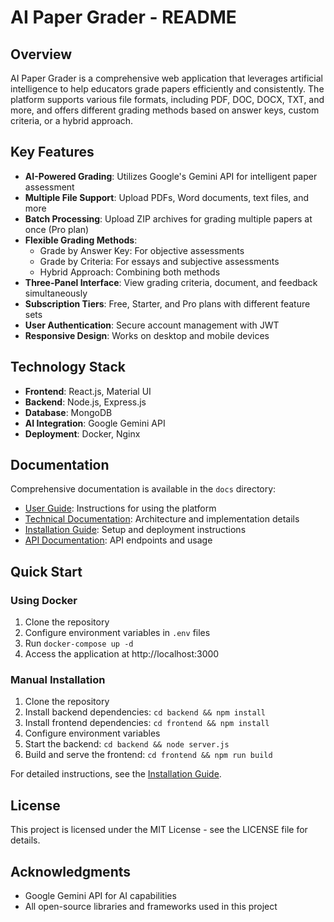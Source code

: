 # AI Paper Grader - README

## Overview

AI Paper Grader is a comprehensive web application that leverages artificial intelligence to help educators grade papers efficiently and consistently. The platform supports various file formats, including PDF, DOC, DOCX, TXT, and more, and offers different grading methods based on answer keys, custom criteria, or a hybrid approach.

## Key Features

- **AI-Powered Grading**: Utilizes Google's Gemini API for intelligent paper assessment
- **Multiple File Support**: Upload PDFs, Word documents, text files, and more
- **Batch Processing**: Upload ZIP archives for grading multiple papers at once (Pro plan)
- **Flexible Grading Methods**:
  - Grade by Answer Key: For objective assessments
  - Grade by Criteria: For essays and subjective assessments
  - Hybrid Approach: Combining both methods
- **Three-Panel Interface**: View grading criteria, document, and feedback simultaneously
- **Subscription Tiers**: Free, Starter, and Pro plans with different feature sets
- **User Authentication**: Secure account management with JWT
- **Responsive Design**: Works on desktop and mobile devices

## Technology Stack

- **Frontend**: React.js, Material UI
- **Backend**: Node.js, Express.js
- **Database**: MongoDB
- **AI Integration**: Google Gemini API
- **Deployment**: Docker, Nginx

## Documentation

Comprehensive documentation is available in the `docs` directory:

- [User Guide](docs/user-guide.md): Instructions for using the platform
- [Technical Documentation](docs/technical-docs.md): Architecture and implementation details
- [Installation Guide](docs/installation-guide.md): Setup and deployment instructions
- [API Documentation](docs/api-docs.md): API endpoints and usage

## Quick Start

### Using Docker

1. Clone the repository
2. Configure environment variables in `.env` files
3. Run `docker-compose up -d`
4. Access the application at http://localhost:3000

### Manual Installation

1. Clone the repository
2. Install backend dependencies: `cd backend && npm install`
3. Install frontend dependencies: `cd frontend && npm install`
4. Configure environment variables
5. Start the backend: `cd backend && node server.js`
6. Build and serve the frontend: `cd frontend && npm run build`

For detailed instructions, see the [Installation Guide](docs/installation-guide.md).

## License

This project is licensed under the MIT License - see the LICENSE file for details.

## Acknowledgments

- Google Gemini API for AI capabilities
- All open-source libraries and frameworks used in this project
